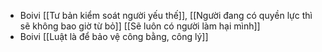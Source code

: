 - Boivi [[Tư bản kiểm soát người yếu thế]], [[Người đang có quyền lực thì sẽ không bao giờ từ bỏ]] [[Sẽ luôn có người làm hại mình]]
- Boivi [[Luật là để bảo vệ công bằng, công lý]]